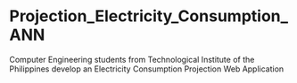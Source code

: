 # Projection_Electricity_Consumption_ANN
Computer Engineering students from Technological Institute of the Philippines develop an Electricity Consumption Projection Web Application
